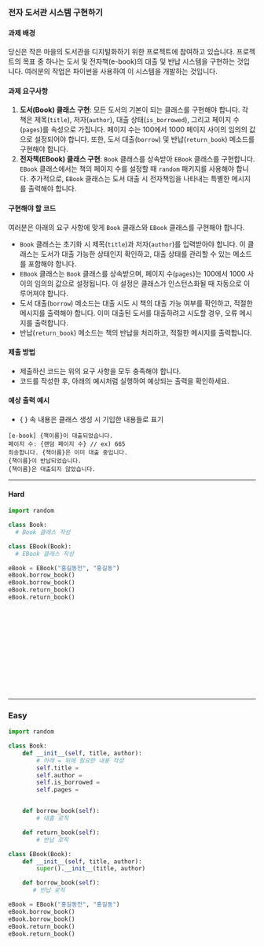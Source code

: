 ### 전자 도서관 시스템 구현하기

#### 과제 배경

당신은 작은 마을의 도서관을 디지털화하기 위한 프로젝트에 참여하고 있습니다. 프로젝트의 목표 중 하나는 도서 및 전자책(e-book)의 대출 및 반납 시스템을 구현하는 것입니다. 여러분의 작업은 파이썬을 사용하여 이 시스템을 개발하는 것입니다.

#### 과제 요구사항

1.  **도서(Book) 클래스 구현**: 모든 도서의 기본이 되는 클래스를 구현해야 합니다. 각 책은 제목(`title`), 저자(`author`), 대출 상태(`is_borrowed`), 그리고 페이지 수(`pages`)를 속성으로 가집니다. 페이지 수는 100에서 1000 페이지 사이의 임의의 값으로 설정되어야 합니다. 또한, 도서 대출(`borrow`) 및 반납(`return_book`) 메소드를 구현해야 합니다.
2.  **전자책(EBook) 클래스 구현**: `Book` 클래스를 상속받아 `EBook` 클래스를 구현합니다. `EBook` 클래스에서는 책의 페이지 수를 설정할 때 `random` 패키지를 사용해야 합니다. 추가적으로, `EBook` 클래스는 도서 대출 시 전자책임을 나타내는 특별한 메시지를 출력해야 합니다.

#### 구현해야 할 코드

여러분은 아래의 요구 사항에 맞게 `Book` 클래스와 `EBook` 클래스를 구현해야 합니다.

- `Book` 클래스는 초기화 시 제목(`title`)과 저자(`author`)를 입력받아야 합니다. 이 클래스는 도서가 대출 가능한 상태인지 확인하고, 대출 상태를 관리할 수 있는 메소드를 포함해야 합니다.
- `EBook` 클래스는 `Book` 클래스를 상속받으며, 페이지 수(`pages`)는 100에서 1000 사이의 임의의 값으로 설정됩니다. 이 설정은 클래스가 인스턴스화될 때 자동으로 이루어져야 합니다.
- 도서 대출(`borrow`) 메소드는 대출 시도 시 책의 대출 가능 여부를 확인하고, 적절한 메시지를 출력해야 합니다. 이미 대출된 도서를 대출하려고 시도할 경우, 오류 메시지를 출력합니다.
- 반납(`return_book`) 메소드는 책의 반납을 처리하고, 적절한 메시지를 출력합니다.

#### 제출 방법

- 제출하신 코드는 위의 요구 사항을 모두 충족해야 합니다.
- 코드를 작성한 후, 아래의 예시처럼 실행하여 예상되는 출력을 확인하세요.

#### 예상 출력 예시

- { } 속 내용은 클래스 생성 시 기입한 내용들로 표기

```
[e-book] {책이름}이 대출되었습니다.
페이지 수: {랜덤 페이지 수} // ex) 665
죄송합니다. {책이름}은 이미 대출 중입니다.
{책이름}이 반납되었습니다.
{책이름}은 대출되지 않았습니다.
```

---

#### Hard

```python
import random

class Book:
  # Book 클래스 작성

class EBook(Book):
  # EBook 클래스 작성

eBook = EBook("홍길동전", "홍길동")
eBook.borrow_book()
eBook.borrow_book()
eBook.return_book()
eBook.return_book()
```

<br/><br/><br/><br/><br/>
<br/><br/><br/><br/><br/>

---

### Easy

```python
import random

class Book:
    def __init__(self, title, author):
        # 아래 = 뒤에 필요한 내용 작성
        self.title =
        self.author =
        self.is_borrowed =
        self.pages =


    def borrow_book(self):
        # 대출 로직

    def return_book(self):
        # 반납 로직

class EBook(Book):
    def __init__(self, title, author):
        super().__init__(title, author)

    def borrow_book(self):
       # 반납 로직

eBook = EBook("홍길동전", "홍길동")
eBook.borrow_book()
eBook.borrow_book()
eBook.return_book()
eBook.return_book()
```
